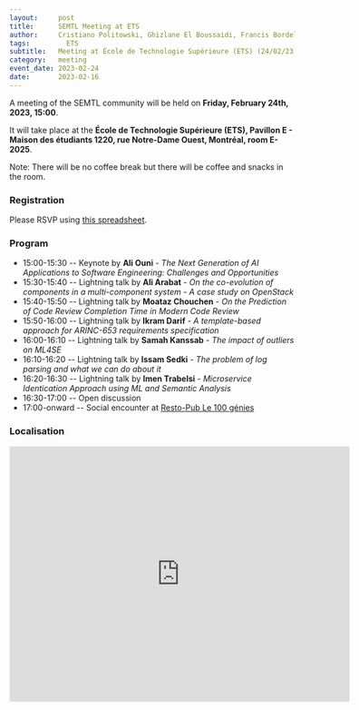 ```yaml
---
layout:     post
title:      SEMTL Meeting at ETS
author:     Cristiano Politowski, Ghizlane El Boussaidi, Francis Bordeleau 
tags: 		  ETS
subtitle:  	Meeting at École de Technologie Supérieure (ETS) (24/02/23, 15:00)
category:   meeting
event_date: 2023-02-24
date:       2023-02-16
---
```


A meeting of the SEMTL community will be held on **Friday, February 24th, 2023, 15:00**. 

It will take place at the **École de Technologie Supérieure (ETS), Pavillon E - Maison des étudiants
1220, rue Notre-Dame Ouest, Montréal, room E-2025**.

Note: There will be no coffee break but there will be coffee and snacks in the room.

### Registration

Please RSVP using [this spreadsheet](https://docs.google.com/spreadsheets/d/1fG5uRQbvPufsGLUAnelnuzTSneUVe6L1RDAD7ZTWeIE/edit#gid=1576283650).

### Program

* 15:00-15:30 -- Keynote by **Ali Ouni** - _The Next Generation of AI Applications to Software Engineering: Challenges and Opportunities_
* 15:30-15:40 -- Lightning talk by **Ali Arabat** - _On the co-evolution of components in a multi-component system - A case study on OpenStack_
* 15:40-15:50 -- Lightning talk by **Moataz Chouchen** - _On the Prediction of Code Review Completion Time in Modern Code Review_
* 15:50-16:00 -- Lightning talk by **Ikram Darif** - _A template-based approach for ARINC-653 requirements specification_
* 16:00-16:10 -- Lightning talk by **Samah Kanssab** - _The impact of outliers on ML4SE_
* 16:10-16:20 -- Lightning talk by **Issam Sedki** - _The problem of log parsing and what we can do about it_
* 16:20-16:30 -- Lightning talk by **Imen Trabelsi** - _Microservice Identication Approach using ML and Semantic Analysis_
* 16:30-17:00 -- Open discussion 
* 17:00-onward -- Social encounter at [Resto-Pub Le 100 génies](https://goo.gl/maps/RAFCocnZ2RGtwwWj9)

### Localisation

<iframe src="https://www.google.com/maps/embed?pb=!1m14!1m8!1m3!1d11187.309987801205!2d-73.5627573!3d45.4934184!3m2!1i1024!2i768!4f13.1!3m3!1m2!1s0x0%3A0xed21070ced136f14!2sMaison%20des%20%C3%A9tudiants%20-%20Pavillion%20E%20%2C%20ETS!5e0!3m2!1sen!2sca!4v1674663608547!5m2!1sen!2sca" width="600" height="450" style="border:0;" allowfullscreen="" loading="lazy" referrerpolicy="no-referrer-when-downgrade"></iframe>
